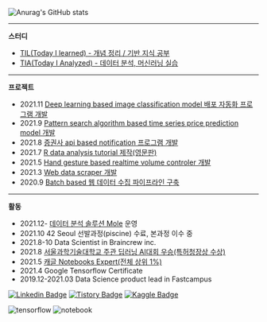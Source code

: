 ![Anurag's GitHub stats](https://github-readme-stats.vercel.app/api?username=sw-song&show_icons=true&theme=merko)

---
**스터디**
- [TIL(Today I learned) - 개념 정리 / 기반 지식 공부](https://github.com/seungson/TIL) 
- [TIA(Today I Analyzed) - 데이터 분석, 머신러닝 실습](https://github.com/seungson/TIA) 

---
**프로젝트**
- 2021.11 [Deep learning based image classification model 배포 자동화 프로그램 개발](https://github.com/seungson/Slic)
- 2021.9 [Pattern search algorithm based time series price prediction model 개발](https://github.com/seungson/SPF)
- 2021.8 [증권사 api based notification 프로그램 개발](https://github.com/seungson/kiwoom)
- 2021.7 [R data analysis tutorial 제작(영문판)](https://github.com/seungson/rbook)
- 2021.5 [Hand gesture based realtime volume controler 개발](https://github.com/seungson/RealTime_Gesture_VolumeControl)
- 2021.3 [Web data scraper 개발](https://github.com/seungson/KR_Tech_Edu_WebScraper)
- 2020.9 [Batch based 웹 데이터 수집 파이프라인 구축](https://github.com/seungson/Tech-Trends-2020)

---
**활동**
- 2021.12- [데이터 분석 솔루션 Mole](https://data-mole.notion.site/MOLE-13dce7f47ba947568a2d8d85e51d0182) 운영
- 2021.10 42 Seoul 선발과정(piscine) 수료, 본과정 이수 중
- 2021.8-10 Data Scientist in Braincrew inc.
- 2021.8 [서울과학기술대학교 주관 딥러닝 AI대회 우승(특허청장상 수상)](https://github.com/seungson/GAN_Project)
- 2021.5 [캐글 Notebooks Expert(전체 상위 1%)](https://www.kaggle.com/songseungwon)
- 2021.4 Google Tensorflow Certificate
- 2019.12-2021.03 Data Science product lead in Fastcampus

[![Linkedin Badge](https://img.shields.io/badge/-LinkedIn-007DC1?style=rounde&logo=Linkedin&link=https://www.linkedin.com/in/seungwonsong/)](https://www.linkedin.com/in/seungwonsong/)
[![Tistory Badge](http://img.shields.io/badge/-Tistory-FF5E5B?style=round&logo=Telegraph&link=https://songseungwon.tistory.com)](https://songseungwon.tistory.com)
[![Kaggle Badge](https://img.shields.io/badge/-Kaggle-20BEFF?style=round&logo=Keras&logoColor=white&link=https://www.kaggle.com/songseungwon)](https://www.kaggle.com/songseungwon)

![tensorflow](https://api.accredible.com/v1/frontend/credential_website_embed_image/badge/32041855)
![notebook](https://road-to-kaggle-grandmaster.vercel.app/api/badges/songseungwon/notebook)
